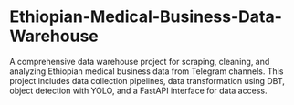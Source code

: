 # Ethiopian-Medical-Business-Data-Warehouse

A comprehensive data warehouse project for scraping, cleaning, and analyzing Ethiopian medical business data from Telegram channels. This project includes data collection pipelines, data transformation using DBT, object detection with YOLO, and a FastAPI interface for data access.
